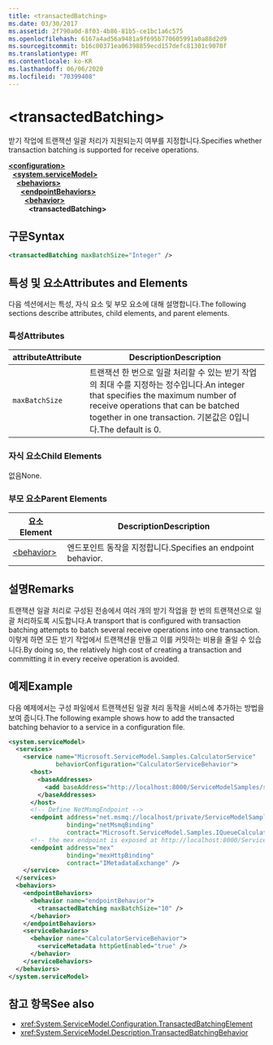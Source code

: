 ```yaml
---
title: <transactedBatching>
ms.date: 03/30/2017
ms.assetid: 2f790a0d-8f03-4b86-81b5-ce1bc1a6c575
ms.openlocfilehash: 6167a4ad56a9481a9f695b770605991a0a88d2d9
ms.sourcegitcommit: b16c00371ea06398859ecd157defc81301c9070f
ms.translationtype: MT
ms.contentlocale: ko-KR
ms.lasthandoff: 06/06/2020
ms.locfileid: "70399408"
---
```

# \<transactedBatching>

<span data-ttu-id="e30b2-101">받기 작업에 트랜잭션 일괄 처리가 지원되는지 여부를 지정합니다.</span><span class="sxs-lookup"><span data-stu-id="e30b2-101">Specifies whether transaction batching is supported for receive operations.</span></span>

[**\<configuration>**](../configuration-element.md)\
&nbsp;&nbsp;[**\<system.serviceModel>**](system-servicemodel.md)\
&nbsp;&nbsp;&nbsp;&nbsp;[**\<behaviors>**](behaviors.md)\
&nbsp;&nbsp;&nbsp;&nbsp;&nbsp;&nbsp;[**\<endpointBehaviors>**](endpointbehaviors.md)\
&nbsp;&nbsp;&nbsp;&nbsp;&nbsp;&nbsp;&nbsp;&nbsp;[**\<behavior>**](behavior-of-endpointbehaviors.md)\
&nbsp;&nbsp;&nbsp;&nbsp;&nbsp;&nbsp;&nbsp;&nbsp;&nbsp;&nbsp;**\<transactedBatching>**  

## <a name="syntax"></a><span data-ttu-id="e30b2-102">구문</span><span class="sxs-lookup"><span data-stu-id="e30b2-102">Syntax</span></span>

```xml
<transactedBatching maxBatchSize="Integer" />
```

## <a name="attributes-and-elements"></a><span data-ttu-id="e30b2-103">특성 및 요소</span><span class="sxs-lookup"><span data-stu-id="e30b2-103">Attributes and Elements</span></span>

<span data-ttu-id="e30b2-104">다음 섹션에서는 특성, 자식 요소 및 부모 요소에 대해 설명합니다.</span><span class="sxs-lookup"><span data-stu-id="e30b2-104">The following sections describe attributes, child elements, and parent elements.</span></span>

### <a name="attributes"></a><span data-ttu-id="e30b2-105">특성</span><span class="sxs-lookup"><span data-stu-id="e30b2-105">Attributes</span></span>

|<span data-ttu-id="e30b2-106">attribute</span><span class="sxs-lookup"><span data-stu-id="e30b2-106">Attribute</span></span>|<span data-ttu-id="e30b2-107">Description</span><span class="sxs-lookup"><span data-stu-id="e30b2-107">Description</span></span>|
|---------------|-----------------|
|`maxBatchSize`|<span data-ttu-id="e30b2-108">트랜잭션 한 번으로 일괄 처리할 수 있는 받기 작업의 최대 수를 지정하는 정수입니다.</span><span class="sxs-lookup"><span data-stu-id="e30b2-108">An integer that specifies the maximum number of receive operations that can be batched together in one transaction.</span></span> <span data-ttu-id="e30b2-109">기본값은 0입니다.</span><span class="sxs-lookup"><span data-stu-id="e30b2-109">The default is 0.</span></span>|

### <a name="child-elements"></a><span data-ttu-id="e30b2-110">자식 요소</span><span class="sxs-lookup"><span data-stu-id="e30b2-110">Child Elements</span></span>

<span data-ttu-id="e30b2-111">없음</span><span class="sxs-lookup"><span data-stu-id="e30b2-111">None.</span></span>

### <a name="parent-elements"></a><span data-ttu-id="e30b2-112">부모 요소</span><span class="sxs-lookup"><span data-stu-id="e30b2-112">Parent Elements</span></span>

|<span data-ttu-id="e30b2-113">요소</span><span class="sxs-lookup"><span data-stu-id="e30b2-113">Element</span></span>|<span data-ttu-id="e30b2-114">Description</span><span class="sxs-lookup"><span data-stu-id="e30b2-114">Description</span></span>|
|-------------|-----------------|
|[\<behavior>](behavior-of-endpointbehaviors.md)|<span data-ttu-id="e30b2-115">엔드포인트 동작을 지정합니다.</span><span class="sxs-lookup"><span data-stu-id="e30b2-115">Specifies an endpoint behavior.</span></span>|

## <a name="remarks"></a><span data-ttu-id="e30b2-116">설명</span><span class="sxs-lookup"><span data-stu-id="e30b2-116">Remarks</span></span>

<span data-ttu-id="e30b2-117">트랜잭션 일괄 처리로 구성된 전송에서 여러 개의 받기 작업을 한 번의 트랜잭션으로 일괄 처리하도록 시도합니다.</span><span class="sxs-lookup"><span data-stu-id="e30b2-117">A transport that is configured with transaction batching attempts to batch several receive operations into one transaction.</span></span> <span data-ttu-id="e30b2-118">이렇게 하면 모든 받기 작업에서 트랜잭션을 만들고 이를 커밋하는 비용을 줄일 수 있습니다.</span><span class="sxs-lookup"><span data-stu-id="e30b2-118">By doing so, the relatively high cost of creating a transaction and committing it in every receive operation is avoided.</span></span>

## <a name="example"></a><span data-ttu-id="e30b2-119">예제</span><span class="sxs-lookup"><span data-stu-id="e30b2-119">Example</span></span>

<span data-ttu-id="e30b2-120">다음 예제에서는 구성 파일에서 트랜잭션된 일괄 처리 동작을 서비스에 추가하는 방법을 보여 줍니다.</span><span class="sxs-lookup"><span data-stu-id="e30b2-120">The following example shows how to add the transacted batching behavior to a service in a configuration file.</span></span>

```xml
<system.serviceModel>
  <services>
    <service name="Microsoft.ServiceModel.Samples.CalculatorService"
             behaviorConfiguration="CalculatorServiceBehavior">
      <host>
        <baseAddresses>
          <add baseAddress="http://localhost:8000/ServiceModelSamples/service" />
        </baseAddresses>
      </host>
      <!-- Define NetMsmqEndpoint -->
      <endpoint address="net.msmq://localhost/private/ServiceModelSamples"
                binding="netMsmqBinding"
                contract="Microsoft.ServiceModel.Samples.IQueueCalculator" />
      <!-- the mex endpoint is exposed at http://localhost:8000/ServiceModelSamples/service/mex -->
      <endpoint address="mex"
                binding="mexHttpBinding"
                contract="IMetadataExchange" />
    </service>
  </services>
  <behaviors>
    <endpointBehaviors>
      <behavior name="endpointBehavior">
        <transactedBatching maxBatchSize="10" />
      </behavior>
    </endpointBehaviors>
    <serviceBehaviors>
      <behavior name="CalculatorServiceBehavior">
        <serviceMetadata httpGetEnabled="true" />
      </behavior>
    </serviceBehaviors>
  </behaviors>
</system.serviceModel>
```

## <a name="see-also"></a><span data-ttu-id="e30b2-121">참고 항목</span><span class="sxs-lookup"><span data-stu-id="e30b2-121">See also</span></span>

- <xref:System.ServiceModel.Configuration.TransactedBatchingElement>
- <xref:System.ServiceModel.Description.TransactedBatchingBehavior>
